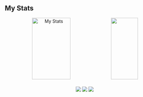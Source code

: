 ## My Stats 


<div align="center">  
  <img width="49%" height="195px" src="https://github-readme-stats.vercel.app/api?username=pojas09&show_icons=true&count_private=true&hide_border=true&title_color=70a5fd&icon_color=00bfbf&text_color=38bdae&bg_color=0d1117" alt="My Stats" /> 
  <img width="41%" height="195px" src="https://github-readme-stats.vercel.app/api/top-langs/?username=pojas09&layout=compact&hide_border=true&title_color=70a5fd&text_color=38bdae&bg_color=0d1117" />
</div>

<div align="center" style="margin-top: 20px;">  
<a href="https://www.instagram.com/o.vargas9/" target="_blank"><img src="https://img.shields.io/badge/-Instagram-%23E4405F?style=for-the-badge&logo=instagram&logoColor=white"></a>
<a href="mailto:cmp.1a.rafaelsilveiradevargas@gmail.com" target="_blank"><img src="https://img.shields.io/badge/Gmail-D14836?style=for-the-badge&logo=gmail&logoColor=white"></a>
<a href="https://www.linkedin.com/in/rafael-silveira-vargas/" target="_blank"><img src="https://img.shields.io/badge/LinkedIn-0077B5?style=for-the-badge&logo=linkedin&logoColor=white"></a>
</div> 
